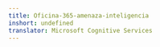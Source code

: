 ```yaml
---
title: Oficina-365-amenaza-inteligencia
inshort: undefined
translator: Microsoft Cognitive Services
---
```




